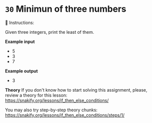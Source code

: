 # `30` Minimun of three numbers

📝 Instructions:

Given three integers, print the least of them.

**Example input**
* 5
* 3
* 7

**Example output**
* 3

**Theory**
If you don't know how to start solving this assignment, please, review a theory for this lesson:
https://snakify.org/lessons/if_then_else_conditions/

You may also try step-by-step theory chunks:
https://snakify.org/lessons/if_then_else_conditions/steps/1/